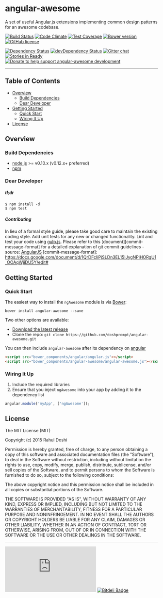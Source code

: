 # angular-awesome

A set of useful [Angular.js](http://angularjs.org) extensions implementing common design patterns for an awesome codebase.

[![Build Status](https://travis-ci.org/doshprompt/angular-awesome.svg?branch=master)](https://travis-ci.org/doshprompt/angular-awesome)
[![Code Climate](https://codeclimate.com/github/doshprompt/angular-awesome/badges/gpa.svg)](https://codeclimate.com/github/doshprompt/angular-awesome)
[![Test Coverage](https://codeclimate.com/github/doshprompt/angular-awesome/badges/coverage.svg)](https://codeclimate.com/github/doshprompt/angular-awesome/coverage)
[![Bower version](https://badge.fury.io/bo/angular-awesome.svg)](http://badge.fury.io/bo/angular-awesome)
[![GitHub license](https://img.shields.io/github/license/doshprompt/angular-awesome.svg)](https://github.com/doshprompt/angular-awesome/blob/master/LICENSE)

[![Dependency Status](https://david-dm.org/doshprompt/angular-awesome.svg?theme=shields.io)](https://david-dm.org/doshpromot/angular-awesome)
[![devDependency Status](https://david-dm.org/doshprompt/angular-awesome/dev-status.svg?theme=shields.io)](https://david-dm.org/angular-awesome#info=devDependencies)
[![Gitter chat](https://badges.gitter.im/doshprompt/angular-awesome.png)](https://gitter.im/doshprompt/angular-awesome)
[![Stories in Ready](https://badge.waffle.io/doshprompt/angular-awesome.png?label=ready&title=Ready)](https://waffle.io/doshprompt/angular-awesome)
[![Donate to help support angular-awesome development](http://img.shields.io/gratipay/doshprompt.svg)](https://www.gittip.com/doshprompt/)

---

## Table of Contents

- [Overview](#overview)
    - [Build Dependencies](#build-dependencies)
    - [Dear Developer](#dear-developer)
- [Getting Started](#getting-started)
    - [Quick Start](#quick-start)
    - [Wiring It Up](#wiring-it-up)
- [License](#license)

## Overview

### Build Dependencies

- [node.js](https://nodejs.org/) >= v0.10.x (v0.12.x+ preferred)
- [npm](https://www.npmjs.com/)

### Dear Developer

##### tl;dr

```shell
$ npm install -d
$ npm test
```

##### Contributing

In lieu of a formal style guide, please take good care to maintain the existing coding style.
Add unit tests for any new or changed functionality. Lint and test your code using [gulp.js](http://gulpjs.com/).
Please refer to this [document][commit-message-format] for a detailed explanation of git commit guidelines - source: [AngularJS](https://angualrjs.org)
[commit-message-format]: https://docs.google.com/document/d/1QrDFcIiPjSLDn3EL15IJygNPiHORgU1_OOAqWjiDU5Y/edit#

## Getting Started

### Quick Start

The easiest way to install the `ngAwesome` module is via [Bower](http://bower.io/):

```shell
bower install angular-awesome --save
```

Two other options are available:

- [Download the latest release](https://github.com/doshprompt/angular-awesome/archive/master.zip)
- Clone the repo: `git clone https://github.com/doshprompt/angular-awesome.git`

You can then include `angular-awesome` after its dependency on [angular](https://github.com/angular/bower-angular)

```html
<script src="bower_components/angular/angular.js"></script>
<script src="bower_components/angular-awesome/angular-awesome.js"></script>
```

### Wiring It Up

1. Include the required libraries
2. Ensure that you inject `ngAwesome` into your app by adding it to the dependency list

```js
angular.module('myApp', ['ngAwesome']);
```

## License

The MIT License (MIT)

Copyright (c) 2015 Rahul Doshi

Permission is hereby granted, free of charge, to any person obtaining a copy
of this software and associated documentation files (the "Software"), to deal
in the Software without restriction, including without limitation the rights
to use, copy, modify, merge, publish, distribute, sublicense, and/or sell
copies of the Software, and to permit persons to whom the Software is
furnished to do so, subject to the following conditions:

The above copyright notice and this permission notice shall be included in all
copies or substantial portions of the Software.

THE SOFTWARE IS PROVIDED "AS IS", WITHOUT WARRANTY OF ANY KIND, EXPRESS OR
IMPLIED, INCLUDING BUT NOT LIMITED TO THE WARRANTIES OF MERCHANTABILITY,
FITNESS FOR A PARTICULAR PURPOSE AND NONINFRINGEMENT. IN NO EVENT SHALL THE
AUTHORS OR COPYRIGHT HOLDERS BE LIABLE FOR ANY CLAIM, DAMAGES OR OTHER
LIABILITY, WHETHER IN AN ACTION OF CONTRACT, TORT OR OTHERWISE, ARISING FROM,
OUT OF OR IN CONNECTION WITH THE SOFTWARE OR THE USE OR OTHER DEALINGS IN THE
SOFTWARE.

---

[![Analytics](https://ga-beacon.appspot.com/UA-51468215-2/angular-awesome/README.md)](https://github.com/igrigorik/ga-beacon)
[![Bitdeli Badge](https://d2weczhvl823v0.cloudfront.net/doshprompt/angular-awesome/trend.png)](https://bitdeli.com/free "Bitdeli Badge")
